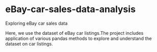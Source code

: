 # eBay-car-sales-data-analysis
Exploring eBay car sales data

Here, we use the dataset of eBay car listings.The project includes application of various pandas methods to explore and 
understand the dataset on car listings. 
